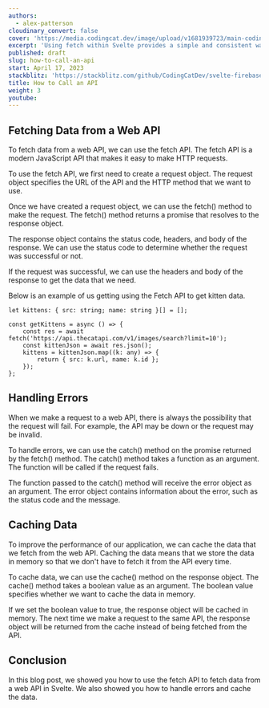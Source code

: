 ```yaml
---
authors:
  - alex-patterson
cloudinary_convert: false
cover: 'https://media.codingcat.dev/image/upload/v1681939723/main-codingcatdev-photo/courses/svelte/how-to-call-an-api.png'
excerpt: 'Using fetch within Svelte provides a simple and consistent way to make HTTP requests.'
published: draft
slug: how-to-call-an-api
start: April 17, 2023
stackblitz: 'https://stackblitz.com/github/CodingCatDev/svelte-firebase-course/tree/10-how-to-call-an-api?embed=1&file=apps/svelte-site/src/routes/%2Bpage.svelte'
title: How to Call an API
weight: 3
youtube:
---
```


## Fetching Data from a Web API

To fetch data from a web API, we can use the fetch API. The fetch API is a modern JavaScript API that makes it easy to make HTTP requests.

To use the fetch API, we first need to create a request object. The request object specifies the URL of the API and the HTTP method that we want to use.

Once we have created a request object, we can use the fetch() method to make the request. The fetch() method returns a promise that resolves to the response object.

The response object contains the status code, headers, and body of the response. We can use the status code to determine whether the request was successful or not.

If the request was successful, we can use the headers and body of the response to get the data that we need.

Below is an example of us getting using the Fetch API to get kitten data.

```svelte
let kittens: { src: string; name: string }[] = [];

const getKittens = async () => {
    const res = await fetch('https://api.thecatapi.com/v1/images/search?limit=10');
    const kittenJson = await res.json();
    kittens = kittenJson.map((k: any) => {
        return { src: k.url, name: k.id };
    });
};
```

## Handling Errors

When we make a request to a web API, there is always the possibility that the request will fail. For example, the API may be down or the request may be invalid.

To handle errors, we can use the catch() method on the promise returned by the fetch() method. The catch() method takes a function as an argument. The function will be called if the request fails.

The function passed to the catch() method will receive the error object as an argument. The error object contains information about the error, such as the status code and the message.

## Caching Data

To improve the performance of our application, we can cache the data that we fetch from the web API. Caching the data means that we store the data in memory so that we don't have to fetch it from the API every time.

To cache data, we can use the cache() method on the response object. The cache() method takes a boolean value as an argument. The boolean value specifies whether we want to cache the data in memory.

If we set the boolean value to true, the response object will be cached in memory. The next time we make a request to the same API, the response object will be returned from the cache instead of being fetched from the API.

## Conclusion

In this blog post, we showed you how to use the fetch API to fetch data from a web API in Svelte. We also showed you how to handle errors and cache the data.
